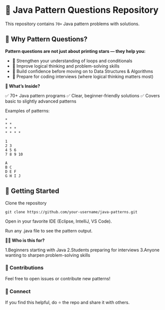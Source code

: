 # 🎯 Java Pattern Questions Repository

This repository contains `70+` Java pattern problems with solutions.

## 📌 Why Pattern Questions?

**Pattern questions are not just about printing stars — they help you:**

* 🔹 Strengthen your understanding of loops and conditionals
* 🔹 Improve logical thinking and problem-solving skills
* 🔹 Build confidence before moving on to Data Structures & Algorithms
* 🔹 Prepare for coding interviews (where logical thinking matters most)

**📂 What’s Inside?**

✅ 70+ Java pattern programs
✅ Clear, beginner-friendly solutions
✅ Covers basic to slightly advanced patterns

Examples of patterns:
```
*
* *
* * *
* * * *
```
```
1
2 3
4 5 6
7 8 9 10
```
```
A
B C
D E F
G H I J
```

## 🚀 Getting Started

Clone the repository
```
git clone https://github.com/your-username/java-patterns.git
```

Open in your favorite IDE (Eclipse, IntelliJ, VS Code).

Run any .java file to see the pattern output.

**👩‍💻 Who is this for?**

1.Beginners starting with Java
2.Students preparing for interviews
3.Anyone wanting to sharpen problem-solving skills

### 🤝 Contributions

Feel free to open issues or contribute new patterns!

### 🔗 Connect

If you find this helpful, do ⭐ the repo and share it with others.
